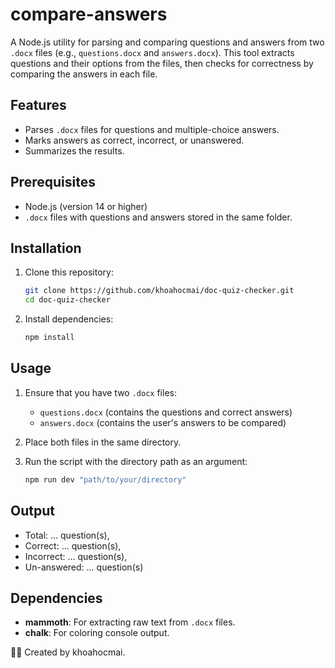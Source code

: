 # compare-answers

A Node.js utility for parsing and comparing questions and answers from two `.docx` files (e.g., `questions.docx` and `answers.docx`). This tool extracts questions and their options from the files, then checks for correctness by comparing the answers in each file.

## Features
- Parses `.docx` files for questions and multiple-choice answers.
- Marks answers as correct, incorrect, or unanswered.
- Summarizes the results.

## Prerequisites
- Node.js (version 14 or higher)
- `.docx` files with questions and answers stored in the same folder.

## Installation
1. Clone this repository:
    ```bash
    git clone https://github.com/khoahocmai/doc-quiz-checker.git
    cd doc-quiz-checker
    ```

2. Install dependencies:
    ```bash
    npm install
    ```

## Usage
1. Ensure that you have two `.docx` files:
   - `questions.docx` (contains the questions and correct answers)
   - `answers.docx` (contains the user's answers to be compared)

2. Place both files in the same directory.

3. Run the script with the directory path as an argument:
    ```bash
    npm run dev "path/to/your/directory"
    ```

## Output
- Total: ... question(s),
- Correct: ... question(s),
- Incorrect: ... question(s),
- Un-answered: ... question(s)

## Dependencies
- **mammoth**: For extracting raw text from `.docx` files.
- **chalk**: For coloring console output.

👨‍💻 Created by khoahocmai.
